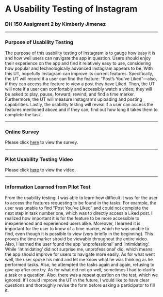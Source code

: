 # A Usability Testing of Instagram

### DH 150 Assigment 2 by Kimberly Jimenez

---
### Purpose of Usability Testing
The purpose of this usability testing of Instagram is to gauge how easy it is and how well users can navigate the app in question. Users should enjoy their experience on the app and find it relatively easy to use, considering how popular and technologically advanced Instagram appears to be. With this UT, hopefully Instagram can improve its current features. Specifically, the UT will record if a user can find the feature: “Post’s You’ve Liked”—also, if they can access the feature to view a post they have Liked. Then, the UT will note if a user can comfortably and accessibly watch a video; they will be asked to play, pause, forward, rewind, and find a time marker. Furthermore, the UT will measure Instagram’s uploading and posting capabilities. Lastly, the usability testing will reveal if a user can access the features mentioned above and if they can, find out how long it takes them to complete the task. 

---
### Online Survey

Please click [here](https://docs.google.com/forms/d/e/1FAIpQLSdwEpF11FQU9RqM0aI85hhmRqqkD0_yHgC2qxp-0TU7-_ws6g/viewform?vc=0&c=0&w=1) to view the survey.

---
### Pilot Usability Testing Video

Please click [here](https://www.youtube.com/watch?v=sOBqaDtVc2A) to view the video.

---
### Information Learned from Pilot Test

From the usability testing, I was able to learn how difficult it was for the user to access the features requesting to be found in the tasks. For example, the user was unable to find “Post You’ve Liked” and could not complete the next step in task number one, which was to directly access a Liked post. I realized how important it is for the feature to be more accessible to inexperienced and experienced users alike. Moreover, I learned it is important for the user to know of a time marker, which he was unable to find, even though it is possible to view (very briefly in the beginning). This proves the time marker should be viewable throughout the entire video. Also, I learned the user found the app ‘unprofessional’ and ‘intimidating’. While ‘intimidating’ did not surprise me, unprofessional’ did, which means the app should improve for users to navigate more easily. As for what went well, the user spoke his mind and let me know what he was thinking as he performed tasks. Also, he attempted the tasks again and again, refusing to give up after one try. As for what did not go well, sometimes I had to clarify a task or a question. Also, there was a repeat question on the test, which we ignored. If I could improve the UT in the future, I would like to have clear questions and thoroughly revise the form before asking a participator to fill it.
